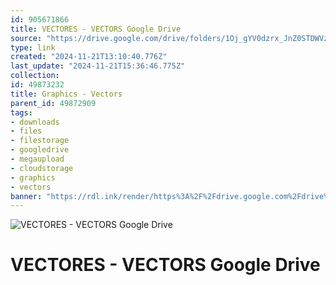 ```yaml
---
id: 905671866
title: VECTORES - VECTORS Google Drive
source: "https://drive.google.com/drive/folders/1Oj_gYV0dzrx_JnZ0STDWVz2zs9AxEXC2?usp=sharing"
type: link
created: "2024-11-21T13:10:40.776Z"
last_update: "2024-11-21T15:36:46.775Z"
collection:
id: 49873232
title: Graphics - Vectors
parent_id: 49872909
tags:
- downloads
- files
- filestorage
- googledrive
- megaupload
- cloudstorage
- graphics
- vectors
banner: "https://rdl.ink/render/https%3A%2F%2Fdrive.google.com%2Fdrive%2Ffolders%2F1Oj_gYV0dzrx_JnZ0STDWVz2zs9AxEXC2%3Fusp%3Dsharing"
---
```


![VECTORES - VECTORS Google Drive](https://rdl.ink/render/https%3A%2F%2Fdrive.google.com%2Fdrive%2Ffolders%2F1Oj_gYV0dzrx_JnZ0STDWVz2zs9AxEXC2%3Fusp%3Dsharing)

# VECTORES - VECTORS Google Drive

